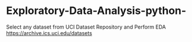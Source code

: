 # Exploratory-Data-Analysis-python-
Select any dataset from UCI Dataset Repository and Perform EDA 
https://archive.ics.uci.edu/datasets
